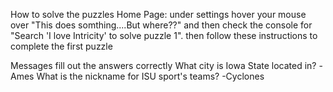 How to solve the puzzles
Home Page:
  under settings hover your mouse over "This does somthing....But where??" and then check the console for "Search 'I love Intricity' to solve puzzle 1". then follow these instructions to complete the first puzzle

Messages
  fill out the answers correctly
    What city is Iowa State located in?
      -Ames
    What is the nickname for ISU sport's teams?
      -Cyclones
